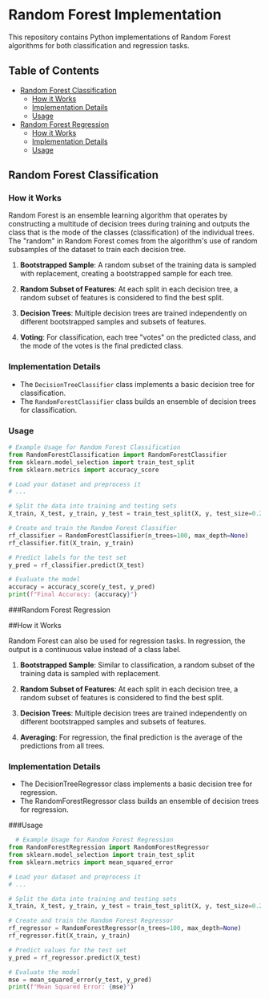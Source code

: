 # Random Forest Implementation

This repository contains Python implementations of Random Forest algorithms for both classification and regression tasks.

## Table of Contents
- [Random Forest Classification](#random-forest-classification)
  - [How it Works](#how-it-works)
  - [Implementation Details](#implementation-details)
  - [Usage](#usage)
- [Random Forest Regression](#random-forest-regression)
  - [How it Works](#how-it-works-1)
  - [Implementation Details](#implementation-details-1)
  - [Usage](#usage-1)

## Random Forest Classification

### How it Works
Random Forest is an ensemble learning algorithm that operates by constructing a multitude of decision trees during training and outputs the class that is the mode of the classes (classification) of the individual trees. The "random" in Random Forest comes from the algorithm's use of random subsamples of the dataset to train each decision tree.

1. **Bootstrapped Sample**: A random subset of the training data is sampled with replacement, creating a bootstrapped sample for each tree.

2. **Random Subset of Features**: At each split in each decision tree, a random subset of features is considered to find the best split.

3. **Decision Trees**: Multiple decision trees are trained independently on different bootstrapped samples and subsets of features.

4. **Voting**: For classification, each tree "votes" on the predicted class, and the mode of the votes is the final predicted class.

### Implementation Details
- The `DecisionTreeClassifier` class implements a basic decision tree for classification.
- The `RandomForestClassifier` class builds an ensemble of decision trees for classification.

### Usage
```python
# Example Usage for Random Forest Classification
from RandomForestClassification import RandomForestClassifier
from sklearn.model_selection import train_test_split
from sklearn.metrics import accuracy_score

# Load your dataset and preprocess it
# ...

# Split the data into training and testing sets
X_train, X_test, y_train, y_test = train_test_split(X, y, test_size=0.2, random_state=42)

# Create and train the Random Forest Classifier
rf_classifier = RandomForestClassifier(n_trees=100, max_depth=None)
rf_classifier.fit(X_train, y_train)

# Predict labels for the test set
y_pred = rf_classifier.predict(X_test)

# Evaluate the model
accuracy = accuracy_score(y_test, y_pred)
print(f"Final Accuracy: {accuracy}")
```



###Random Forest Regression

##How it Works

Random Forest can also be used for regression tasks. In regression, the output is a continuous value instead of a class label.

1. **Bootstrapped Sample**: Similar to classification, a random subset of the training data is sampled with replacement.

2. **Random Subset of Features**: At each split in each decision tree, a random subset of features is considered to find the best split.

3. **Decision Trees**: Multiple decision trees are trained independently on different bootstrapped samples and subsets of features.

4. **Averaging**: For regression, the final prediction is the average of the predictions from all trees.

  ### Implementation Details
- The DecisionTreeRegressor class implements a basic decision tree for regression.
- The RandomForestRegressor class builds an ensemble of decision trees for regression.

###Usage

```python
  # Example Usage for Random Forest Regression
from RandomForestRegression import RandomForestRegressor
from sklearn.model_selection import train_test_split
from sklearn.metrics import mean_squared_error

# Load your dataset and preprocess it
# ...

# Split the data into training and testing sets
X_train, X_test, y_train, y_test = train_test_split(X, y, test_size=0.2, random_state=42)

# Create and train the Random Forest Regressor
rf_regressor = RandomForestRegressor(n_trees=100, max_depth=None)
rf_regressor.fit(X_train, y_train)

# Predict values for the test set
y_pred = rf_regressor.predict(X_test)

# Evaluate the model
mse = mean_squared_error(y_test, y_pred)
print(f"Mean Squared Error: {mse}")

  ```
